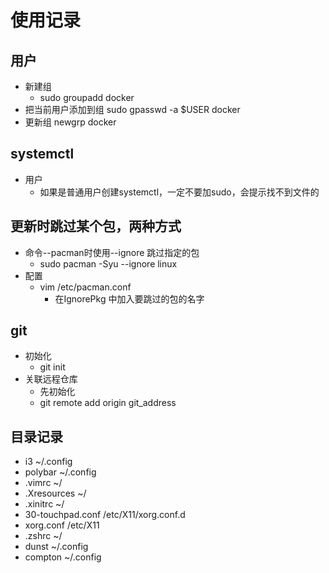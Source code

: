 # 使用记录
## 用户
- 新建组
    - sudo groupadd docker
- 把当前用户添加到组
    sudo gpasswd -a $USER docker
- 更新组
    newgrp docker
## systemctl
- 用户
    - 如果是普通用户创建systemctl，一定不要加sudo，会提示找不到文件的

## 更新时跳过某个包，两种方式
- 命令--pacman时使用--ignore 跳过指定的包
    - sudo pacman -Syu --ignore linux
- 配置
    - vim /etc/pacman.conf
        - 在IgnorePkg 中加入要跳过的包的名字

## git
- 初始化
    - git init
- 关联远程仓库
    - 先初始化
    - git remote add origin git_address

## 目录记录
- i3 ~/.config
- polybar ~/.config
- .vimrc ~/
- .Xresources ~/
- .xinitrc ~/
- 30-touchpad.conf /etc/X11/xorg.conf.d
- xorg.conf /etc/X11
- .zshrc ~/
- dunst ~/.config
- compton ~/.config